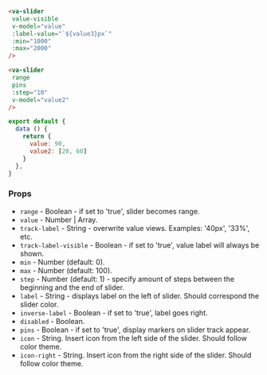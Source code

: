 ```html
<va-slider
 value-visible
 v-model="value"
 :label-value="`${value3}px`"
 :min="1000"
 :max="2000"
/>

<va-slider
 range
 pins
 :step="10"
 v-model="value2"
/>
```  

```javascript
export default {
  data () {
    return {
      value: 90,
      value2: [20, 60]
    }
  },
}
``` 

### Props
* `range` - Boolean - if set to 'true', slider becomes range.
* `value` - Number | Array.
* `track-label` - String - overwrite value views. Examples: '40px', '33%', etc.
* `track-label-visible` - Boolean - if set to 'true', value label will always be shown. 
* `min` - Number (default: 0).
* `max` - Number (default: 100).
* `step` - Number (default: 1) - specify amount of steps between the beginning and the end of slider.
* `label` - String - displays label on the left of slider. Should correspond the slider color.
* `inverse-label` - Boolean - if set to 'true', label goes right.
* `disabled` - Boolean.
* `pins` - Boolean - if set to 'true', display markers on slider track appear.
* `icon` - String. Insert icon from the left side of the slider. Should follow color theme.
* `icon-right` - String. Insert icon from the right side of the slider. Should follow color theme.

